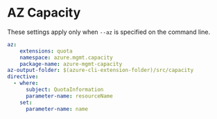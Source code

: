 # AZ Capacity

These settings apply only when `--az` is specified on the command line.

``` yaml $(az)
az:
    extensions: quota
    namespace: azure.mgmt.capacity
    package-name: azure-mgmt-capacity
az-output-folder: $(azure-cli-extension-folder)/src/capacity
directive:
  - where:
      subject: QuotaInformation
      parameter-name: resourceName
    set:
      parameter-name: name
```
